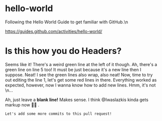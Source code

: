 # hello-world
Following the Hello World Guide to get familiar with GitHub.\n

https://guides.github.com/activities/hello-world/ 

# Is this how you do Headers?
Seems like it! There's a weird green line at the left of it though.
Ah, there's a green line on line 5 too! It must be just because it's a new line then I suppose. Neat! I see the green lines also wrap, also neat!
Now, time to try out editing the line 1, let's get some red lines in there.
Everything worked as expected, however, now I wanna know how to add new lines. Hmm, it's not \n...

Ah, just leave a **blank line!** Makes sense. I think @Iwaslazkis kinda gets markup now :tada::tada: .

`Let's add some more commits to this pull request!`
